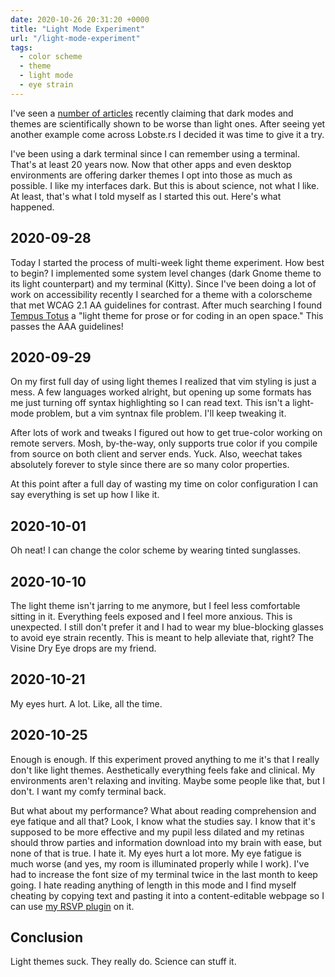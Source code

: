 ```yaml
---
date: 2020-10-26 20:31:20 +0000
title: "Light Mode Experiment"
url: "/light-mode-experiment"
tags:
  - color scheme
  - theme
  - light mode
  - eye strain
---
```


I've seen a [number of articles](https://www.google.com/search?q=is+light+mode+or+dark+mode+better)
recently claiming that dark modes and themes are scientifically shown to
be worse than light ones. After seeing yet another example come across
Lobste.rs I decided it was time to give it a try.

I've been using a dark terminal since I can remember using a terminal.
That's at least 20 years now. Now that other apps and even desktop
environments are offering darker themes I opt into those as much as
possible. I like my interfaces dark. But this is about science, not what
I like. At least, that's what I told myself as I started this out. Here's
what happened.

## 2020-09-28

Today I started the process of multi-week light theme experiment. How best
to begin? I implemented some system level changes (dark Gnome theme to its
light counterpart) and my terminal (Kitty). Since I've been doing a lot of
work on accessibility recently I searched for a theme with a colorscheme
that met WCAG 2.1 AA guidelines for contrast. After much searching I found
[Tempus Totus](https://protesilaos.com/tempus-totus/) a "light theme for
prose or for coding in an open space." This passes the AAA guidelines!

## 2020-09-29

On my first full day of using light themes I realized that vim styling is
just a mess. A few languages worked alright, but opening up some formats
has me just turning off syntax highlighting so I can read text. This isn't
a light-mode problem, but a vim syntnax file problem. I'll keep tweaking
it.

After lots of work and tweaks I figured out how to get true-color working
on remote servers. Mosh, by-the-way, only supports true color if you
compile from source on both client and server ends. Yuck. Also, weechat
takes absolutely forever to style since there are so many color
properties.

At this point after a full day of wasting my time on color configuration
I can say everything is set up how I like it.

## 2020-10-01

Oh neat! I can change the color scheme by wearing tinted sunglasses.

## 2020-10-10

The light theme isn't jarring to me anymore, but I feel less
comfortable sitting in it. Everything feels exposed and I feel more
anxious. This is unexpected. I still don't prefer it and I had to wear my
blue-blocking glasses to avoid eye strain recently. This is meant to help
alleviate that, right? The Visine Dry Eye drops are my friend.

## 2020-10-21

My eyes hurt. A lot. Like, all the time.

## 2020-10-25

Enough is enough. If this experiment proved anything to me it's that
I really don't like light themes. Aesthetically everything feels fake and
clinical. My environments aren't relaxing and inviting. Maybe some people
like that, but I don't. I want my comfy terminal back.

But what about my performance? What about reading comprehension and eye
fatique and all that? Look, I know what the studies say. I know that it's
supposed to be more effective and my pupil less dilated and my retinas
should throw parties and information download into my brain with ease, but
none of that is true. I hate it. My eyes hurt a lot more. My eye fatigue
is much worse (and yes, my room is illuminated properly while I work).
I've had to increase the font size of my terminal twice in the last month
to keep going. I hate reading anything of length in this mode and I find
myself cheating by copying text and pasting it into a content-editable
webpage so I can use [my RSVP plugin](https://ino.is/stutter) on it.

## Conclusion

Light themes suck. They really do. Science can stuff it.

<!--  vim: set shiftwidth=4 tabstop=4 expandtab: -->
